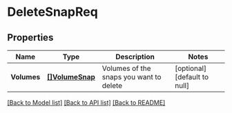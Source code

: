 # DeleteSnapReq

## Properties
Name | Type | Description | Notes
------------ | ------------- | ------------- | -------------
**Volumes** | [**[]VolumeSnap**](VolumeSnap.md) | Volumes of the snaps you want to delete | [optional] [default to null]

[[Back to Model list]](../README.md#documentation-for-models) [[Back to API list]](../README.md#documentation-for-api-endpoints) [[Back to README]](../README.md)

